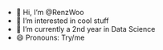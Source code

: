 - 👋 Hi, I’m @RenzWoo
- 👀 I’m interested in cool stuff
- 🌱 I’m currently a 2nd year in Data Science
- 😄 Pronouns: Try/me

<!---
RenzWoo/RenzWoo is a ✨ special ✨ repository because its `README.md` (this file) appears on your GitHub profile.
You can click the Preview link to take a look at your changes.
--->
